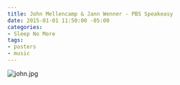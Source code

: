 ```yaml
---
title: John Mellencamp & Jann Wenner - PBS Speakeasy
date: 2015-01-01 11:50:00 -05:00
categories:
- Sleep No More
tags:
- posters
- music
---
```


![john.jpg](/uploads/john.jpg)